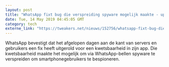 ```yaml
---
layout: post
title: "WhatsApp fixt bug die verspreiding spyware mogelijk maakte - update"
date: Tue, 14 May 2019 04:45:05 GMT
category: tech
externe_link: "https://tweakers.net/nieuws/152756/whatsapp-fixt-bug-die-verspreiding-spyware-mogelijk-maakte.html"
---
```


WhatsApp bevestigt dat het afgelopen dagen aan de kant van servers en gebruikers een fix heeft uitgerold voor een kwetsbaarheid in zijn app. Die kwetsbaarheid maakte het mogelijk om via WhatsApp-bellen spyware te verspreiden om smartphonegebruikers te bespioneren.<img src="http://feeds.feedburner.com/~r/tweakers/mixed/~4/kv20Ew0CoXA" height="1" width="1" alt=""/>
